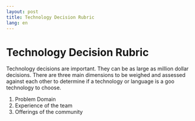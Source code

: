 ```yaml
---
layout: post
title: Technology Decision Rubric
lang: en
---
```



# Technology Decision Rubric


Technology decisions are important. They can be as large as million dollar decisions. There are three main dimensions to be weighed and assessed against each other to determine if a technology or language is a goo technology to choose. 

1. Problem Domain
2. Experience of the team
3. Offerings of the community




